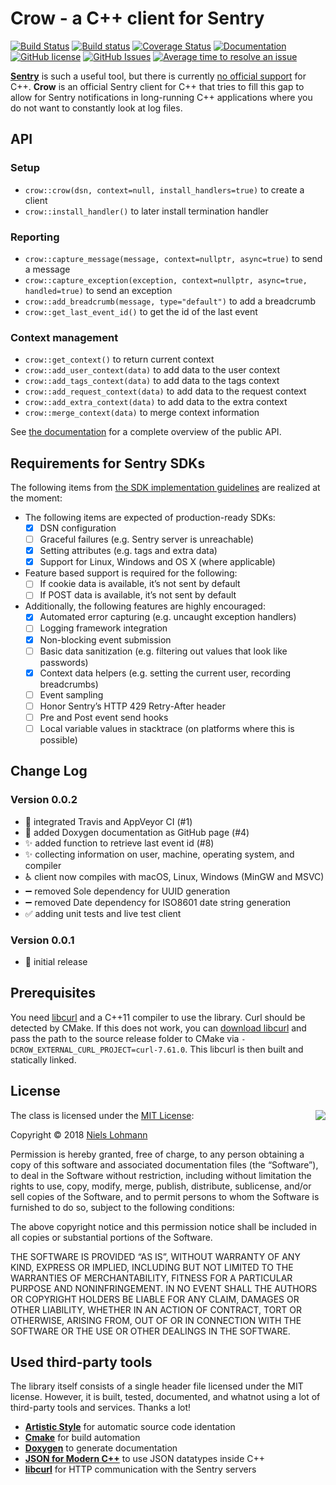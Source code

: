 # Crow - a C++ client for Sentry

[![Build Status](https://travis-ci.org/nlohmann/crow.svg?branch=master)](https://travis-ci.org/nlohmann/crow)
[![Build status](https://ci.appveyor.com/api/projects/status/40wh0fwaevlheyjo?svg=true)](https://ci.appveyor.com/project/nlohmann/crow)
[![Coverage Status](https://coveralls.io/repos/github/nlohmann/crow/badge.svg?branch=master)](https://coveralls.io/github/nlohmann/crow?branch=master)
[![Documentation](https://img.shields.io/badge/docs-doxygen-blue.svg)](http://nlohmann.github.io/crow)
[![GitHub license](https://img.shields.io/badge/license-MIT-blue.svg)](https://raw.githubusercontent.com/nlohmann/crow/master/LICENSE.MIT)
[![GitHub Issues](https://img.shields.io/github/issues/nlohmann/crow.svg)](http://github.com/nlohmann/crow/issues)
[![Average time to resolve an issue](http://isitmaintained.com/badge/resolution/nlohmann/crow.svg)](http://isitmaintained.com/project/nlohmann/crow)

[**Sentry**](https://sentry.io/welcome/) is such a useful tool, but there is currently [no official support](https://sentry.io/platforms/) for C++. **Crow** is an official Sentry client for C++ that tries to fill this gap to allow for Sentry notifications in long-running C++ applications where you do not want to constantly look at log files.

## API

### Setup

- `crow::crow(dsn, context=null, install_handlers=true)` to create a client
- `crow::install_handler()` to later install termination handler

### Reporting

- `crow::capture_message(message, context=nullptr, async=true)` to send a message
- `crow::capture_exception(exception, context=nullptr, async=true, handled=true)` to send an exception
- `crow::add_breadcrumb(message, type="default")` to add a breadcrumb
- `crow::get_last_event_id()` to get the id of the last event

### Context management

- `crow::get_context()` to return current context
- `crow::add_user_context(data)` to add data to the user context
- `crow::add_tags_context(data)` to add data to the tags context
- `crow::add_request_context(data)` to add data to the request context
- `crow::add_extra_context(data)` to add data to the extra context
- `crow::merge_context(data)` to merge context information

See [the documentation](https://nlohmann.github.io/crow/classnlohmann_1_1crow.html) for a complete overview of the public API.

## Requirements for Sentry SDKs

The following items from [the SDK implementation guidelines](https://docs.sentry.io/clientdev/overview/#writing-an-sdk) are realized at the moment:

- The following items are expected of production-ready SDKs:
    - [x] DSN configuration
    - [ ] Graceful failures (e.g. Sentry server is unreachable)
    - [x] Setting attributes (e.g. tags and extra data)
    - [x] Support for Linux, Windows and OS X (where applicable)
- Feature based support is required for the following:
    - [ ] If cookie data is available, it’s not sent by default
    - [ ] If POST data is available, it’s not sent by default
- Additionally, the following features are highly encouraged:
    - [x] Automated error capturing (e.g. uncaught exception handlers)
    - [ ] Logging framework integration
    - [x] Non-blocking event submission
    - [ ] Basic data sanitization (e.g. filtering out values that look like passwords)
    - [x] Context data helpers (e.g. setting the current user, recording breadcrumbs)
    - [ ] Event sampling
    - [ ] Honor Sentry’s HTTP 429 Retry-After header
    - [ ] Pre and Post event send hooks
    - [ ] Local variable values in stacktrace (on platforms where this is possible)

## Change Log

### Version 0.0.2

- :construction_worker: integrated Travis and AppVeyor CI (#1)
- :memo: added Doxygen documentation as GitHub page (#4)
- :sparkles: added function to retrieve last event id (#8)
- :sparkles: collecting information on user, machine, operating system, and compiler
- :wheelchair: client now compiles with macOS, Linux, Windows (MinGW and MSVC)
- :heavy_minus_sign: removed Sole dependency for UUID generation
- :heavy_minus_sign: removed Date dependency for ISO8601 date string generation
- :white_check_mark: adding unit tests and live test client

### Version 0.0.1

- :tada: initial release

## Prerequisites

You need [libcurl](https://curl.haxx.se/libcurl/) and a C++11 compiler to use the library. Curl should be detected by CMake. If this does not work, you can [download libcurl](https://curl.haxx.se/download.html) and pass the path to the source release folder to CMake via `-DCROW_EXTERNAL_CURL_PROJECT=curl-7.61.0`. This libcurl is then built and statically linked.

## License

<img align="right" src="http://opensource.org/trademarks/opensource/OSI-Approved-License-100x137.png">

The class is licensed under the [MIT License](http://opensource.org/licenses/MIT):

Copyright &copy; 2018 [Niels Lohmann](http://nlohmann.me)

Permission is hereby granted, free of charge, to any person obtaining a copy of this software and associated documentation files (the “Software”), to deal in the Software without restriction, including without limitation the rights to use, copy, modify, merge, publish, distribute, sublicense, and/or sell copies of the Software, and to permit persons to whom the Software is furnished to do so, subject to the following conditions:

The above copyright notice and this permission notice shall be included in all copies or substantial portions of the Software.

THE SOFTWARE IS PROVIDED “AS IS”, WITHOUT WARRANTY OF ANY KIND, EXPRESS OR IMPLIED, INCLUDING BUT NOT LIMITED TO THE WARRANTIES OF MERCHANTABILITY, FITNESS FOR A PARTICULAR PURPOSE AND NONINFRINGEMENT. IN NO EVENT SHALL THE AUTHORS OR COPYRIGHT HOLDERS BE LIABLE FOR ANY CLAIM, DAMAGES OR OTHER LIABILITY, WHETHER IN AN ACTION OF CONTRACT, TORT OR OTHERWISE, ARISING FROM, OUT OF OR IN CONNECTION WITH THE SOFTWARE OR THE USE OR OTHER DEALINGS IN THE SOFTWARE.

## Used third-party tools

The library itself consists of a single header file licensed under the MIT license. However, it is built, tested, documented, and whatnot using a lot of third-party tools and services. Thanks a lot!

- [**Artistic Style**](http://astyle.sourceforge.net) for automatic source code identation
- [**Cmake**](https://cmake.org) for build automation
- [**Doxygen**](http://www.stack.nl/~dimitri/doxygen/) to generate documentation
- [**JSON for Modern C++**](https://github.com/nlohmann/json) to use JSON datatypes inside C++
- [**libcurl**](https://curl.haxx.se/libcurl/) for HTTP communication with the Sentry servers
